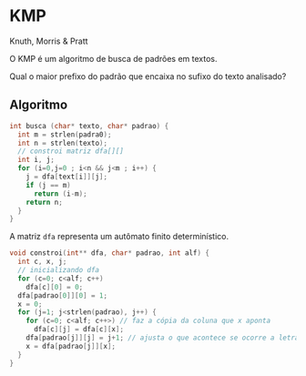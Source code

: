 # KMP

Knuth, Morris & Pratt

O KMP é um algoritmo de busca de padrões em textos.

Qual o maior prefixo do padrão que encaixa no sufixo do texto analisado?

## Algoritmo

```cpp
int busca (char* texto, char* padrao) {
  int m = strlen(padra0);
  int n = strlen(texto);
  // constroi matriz dfa[][]
  int i, j;
  for (i=0,j=0 ; i<n && j<m ; i++) {
    j = dfa[text[i]][j];
    if (j == m)
      return (i-m);
    return n;
  }
}
```

A matriz `dfa` representa um autômato finito determinístico.

```cpp
void constroi(int** dfa, char* padrao, int alf) {
  int c, x, j;
  // inicializando dfa
  for (c=0; c<alf; c++)
    dfa[c][0] = 0;
  dfa[padrao[0]][0] = 1;
  x = 0;
  for (j=1; j<strlen(padrao), j++) {
    for (c=0; c<alf; c++>) // faz a cópia da coluna que x aponta
      dfa[c][j] = dfa[c][x];
    dfa[padrao[j]][j] = j+1; // ajusta o que acontece se ocorre a letra certa
    x = dfa[padrao[j]][x];
  }
}
```